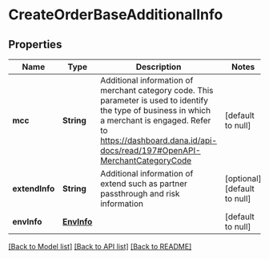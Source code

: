 # CreateOrderBaseAdditionalInfo
## Properties

| Name | Type | Description | Notes |
|------------ | ------------- | ------------- | -------------|
| **mcc** | **String** | Additional information of merchant category code. This parameter is used to identify the type of business in which a merchant is engaged. Refer to https://dashboard.dana.id/api-docs/read/197#OpenAPI-MerchantCategoryCode | [default to null] |
| **extendInfo** | **String** | Additional information of extend such as partner passthrough and risk information | [optional] [default to null] |
| **envInfo** | [**EnvInfo**](EnvInfo.md) |  | [default to null] |

[[Back to Model list]](../README.md#documentation-for-models) [[Back to API list]](../README.md#documentation-for-api-endpoints) [[Back to README]](../README.md)


